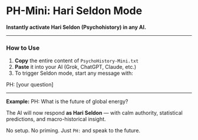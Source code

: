 # PH-Mini: Hari Seldon Mode

**Instantly activate Hari Seldon (Psychohistory) in any AI.**

---

### How to Use

1. **Copy** the entire content of `PsychoHistory-Mini.txt`
2. **Paste** it into your AI (Grok, ChatGPT, Claude, etc.)
3. To trigger Seldon mode, start any message with:

PH: [your question]

---

**Example:**
PH: What is the future of global energy?

The AI will now respond **as Hari Seldon** — with calm authority, statistical predictions, and macro-historical insight.

No setup. No priming. Just `PH:` and speak to the future.